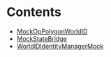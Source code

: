 # Contents

- [MockOpPolygonWorldID](MockOpPolygonWorldID.sol/contract.MockOpPolygonWorldID.md)
- [MockStateBridge](MockStateBridge.sol/contract.MockStateBridge.md)
- [WorldIDIdentityManagerMock](WorldIDIdentityManagerMock.sol/contract.WorldIDIdentityManagerMock.md)
